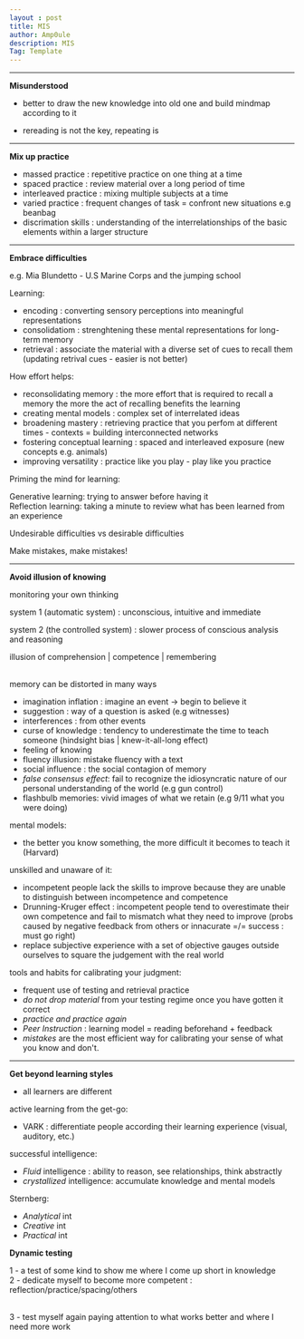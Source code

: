 ```yaml
---
layout : post
title: MIS
author: Amp0ule
description: MIS
Tag: Template
---
```


***
**Misunderstood**

- better to draw the new knowledge into old one and build mindmap according to it

- rereading is not the key, repeating is

***

**Mix up practice**

- massed practice : repetitive practice on one thing at a time
- spaced practice : review material over a long period of time
- interleaved practice : mixing multiple subjects at a time
- varied practice :  frequent changes of task = confront new situations e.g beanbag
- discrimation skills :  understanding of the interrelationships of the basic elements within a larger structure 


***

**Embrace difficulties**

e.g. Mia Blundetto - U.S Marine Corps and the jumping school

Learning:

- encoding : converting sensory perceptions into meaningful representations
- consolidatiom : strenghtening these mental representations for long-term memory
- retrieval : associate the material with a diverse set of cues to recall them (updating retrival cues - easier is not better)

How effort helps:

- reconsolidating memory : the more effort that is required to recall a memory the more the act of recalling benefits the learning
- creating mental models : complex set of interrelated ideas 
- broadening mastery : retrieving practice that you perfom at different times - contexts = building interconnected networks
- fostering conceptual learning : spaced  and interleaved exposure (new concepts e.g. animals)
- improving versatility : practice like you play - play like you practice


Priming the mind for learning:


Generative learning: trying to answer before having it   
Reflection learning: taking a minute to review what has been learned from an experience


Undesirable difficulties vs desirable difficulties

Make mistakes, make mistakes!

***

**Avoid illusion of knowing**

monitoring your own thinking

system 1 (automatic system) : unconscious, intuitive and immediate

system 2 (the controlled system) : slower process of conscious analysis and reasoning

illusion of comprehension \| competence \| remembering

<br/>
memory can be distorted in many ways

- imagination inflation : imagine an event -> begin to believe it
- suggestion : way of a question is asked (e.g witnesses)
- interferences : from other events
- curse of knowledge : tendency to underestimate the time to teach someone (hindsight bias \| knew-it-all-long effect)
- feeling of knowing
- fluency illusion: mistake fluency with a text
- social influence : the social contagion of memory
- *false consensus effect*: fail to recognize the idiosyncratic nature of our personal understanding of the world (e.g gun control)
- flashbulb memories: vivid images of what we retain (e.g 9/11 what you were doing)


mental models:

- the better you know something, the more difficult it becomes to teach it (Harvard)

unskilled and unaware of it:

- incompetent people lack the skills to improve because they are unable to distinguish between incompetence and competence
- Drunning-Kruger effect : incompetent people tend to overestimate their own competence and fail to mismatch what they need to improve (probs caused by negative feedback from others or innacurate =/= success : must go right)
- replace subjective experience with a set of objective gauges outside ourselves to square the judgement with the real world

tools and habits for calibrating your judgment:

- frequent use of testing and retrieval practice
- *do not drop material* from your testing regime once you have gotten it correct 
- *practice and practice again*
- *Peer Instruction* : learning model = reading beforehand + feedback
- *mistakes* are the most efficient way for calibrating your sense of what you know and don't.

***

**Get beyond learning styles**

- all learners are different

active learning from the get-go:

- VARK : differentiate people according their learning experience (visual, auditory, etc.)

successful intelligence:

- *Fluid* intelligence : ability to reason, see relationships, think abstractly
- *crystallized* intelligence: accumulate knowledge and mental models
 
 Sternberg:

 - *Analytical* int
 - *Creative* int
 - *Practical* int 

**Dynamic testing**

1 - a test of some kind to show me where I come up short in knowledge <br/>
2 - dedicate myself to become more competent : reflection/practice/spacing/others

<br/>
3 - test myself again paying attention to what works better and where I need more work<br/>

